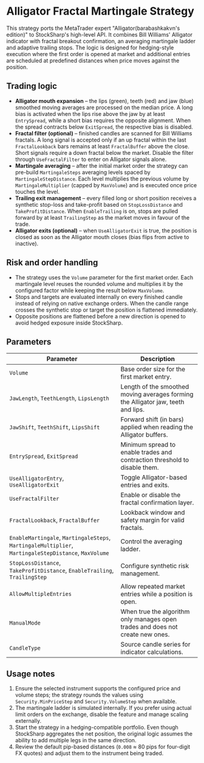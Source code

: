 # Alligator Fractal Martingale Strategy

This strategy ports the MetaTrader expert "Alligator(barabashkakvn's edition)" to StockSharp's high-level API. It combines Bill Williams' Alligator indicator with fractal breakout confirmation, an averaging martingale ladder and adaptive trailing stops. The logic is designed for hedging-style execution where the first order is opened at market and additional entries are scheduled at predefined distances when price moves against the position.

## Trading logic

- **Alligator mouth expansion** – the lips (green), teeth (red) and jaw (blue) smoothed moving averages are processed on the median price. A long bias is activated when the lips rise above the jaw by at least `EntrySpread`, while a short bias requires the opposite alignment. When the spread contracts below `ExitSpread`, the respective bias is disabled.
- **Fractal filter (optional)** – finished candles are scanned for Bill Williams fractals. A long signal is accepted only if an up fractal within the last `FractalLookback` bars remains at least `FractalBuffer` above the close. Short signals require a down fractal below the market. Disable the filter through `UseFractalFilter` to enter on Alligator signals alone.
- **Martingale averaging** – after the initial market order the strategy can pre-build `MartingaleSteps` averaging levels spaced by `MartingaleStepDistance`. Each level multiplies the previous volume by `MartingaleMultiplier` (capped by `MaxVolume`) and is executed once price touches the level.
- **Trailing exit management** – every filled long or short position receives a synthetic stop-loss and take-profit based on `StopLossDistance` and `TakeProfitDistance`. When `EnableTrailing` is on, stops are pulled forward by at least `TrailingStep` as the market moves in favour of the trade.
- **Alligator exits (optional)** – when `UseAlligatorExit` is true, the position is closed as soon as the Alligator mouth closes (bias flips from active to inactive).

## Risk and order handling

- The strategy uses the `Volume` parameter for the first market order. Each martingale level reuses the rounded volume and multiplies it by the configured factor while keeping the result below `MaxVolume`.
- Stops and targets are evaluated internally on every finished candle instead of relying on native exchange orders. When the candle range crosses the synthetic stop or target the position is flattened immediately.
- Opposite positions are flattened before a new direction is opened to avoid hedged exposure inside StockSharp.

## Parameters

| Parameter | Description |
| --- | --- |
| `Volume` | Base order size for the first market entry. |
| `JawLength`, `TeethLength`, `LipsLength` | Length of the smoothed moving averages forming the Alligator jaw, teeth and lips. |
| `JawShift`, `TeethShift`, `LipsShift` | Forward shift (in bars) applied when reading the Alligator buffers. |
| `EntrySpread`, `ExitSpread` | Minimum spread to enable trades and contraction threshold to disable them. |
| `UseAlligatorEntry`, `UseAlligatorExit` | Toggle Alligator-based entries and exits. |
| `UseFractalFilter` | Enable or disable the fractal confirmation layer. |
| `FractalLookback`, `FractalBuffer` | Lookback window and safety margin for valid fractals. |
| `EnableMartingale`, `MartingaleSteps`, `MartingaleMultiplier`, `MartingaleStepDistance`, `MaxVolume` | Control the averaging ladder. |
| `StopLossDistance`, `TakeProfitDistance`, `EnableTrailing`, `TrailingStep` | Configure synthetic risk management. |
| `AllowMultipleEntries` | Allow repeated market entries while a position is open. |
| `ManualMode` | When true the algorithm only manages open trades and does not create new ones. |
| `CandleType` | Source candle series for indicator calculations. |

## Usage notes

1. Ensure the selected instrument supports the configured price and volume steps; the strategy rounds the values using `Security.MinPriceStep` and `Security.VolumeStep` when available.
2. The martingale ladder is simulated internally. If you prefer using actual limit orders on the exchange, disable the feature and manage scaling externally.
3. Start the strategy in a hedging-compatible portfolio. Even though StockSharp aggregates the net position, the original logic assumes the ability to add multiple legs in the same direction.
4. Review the default pip-based distances (`0.008` ≈ 80 pips for four-digit FX quotes) and adjust them to the instrument being traded.
